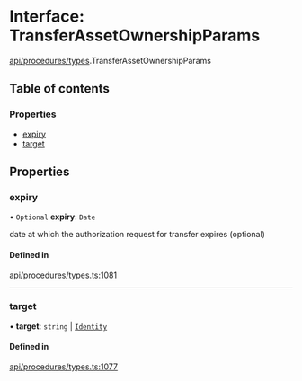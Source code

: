 # Interface: TransferAssetOwnershipParams

[api/procedures/types](../wiki/api.procedures.types).TransferAssetOwnershipParams

## Table of contents

### Properties

- [expiry](../wiki/api.procedures.types.TransferAssetOwnershipParams#expiry)
- [target](../wiki/api.procedures.types.TransferAssetOwnershipParams#target)

## Properties

### expiry

• `Optional` **expiry**: `Date`

date at which the authorization request for transfer expires (optional)

#### Defined in

[api/procedures/types.ts:1081](https://github.com/PolymeshAssociation/polymesh-sdk/blob/fe2e6dd1/src/api/procedures/types.ts#L1081)

___

### target

• **target**: `string` \| [`Identity`](../wiki/api.entities.Identity.Identity)

#### Defined in

[api/procedures/types.ts:1077](https://github.com/PolymeshAssociation/polymesh-sdk/blob/fe2e6dd1/src/api/procedures/types.ts#L1077)
